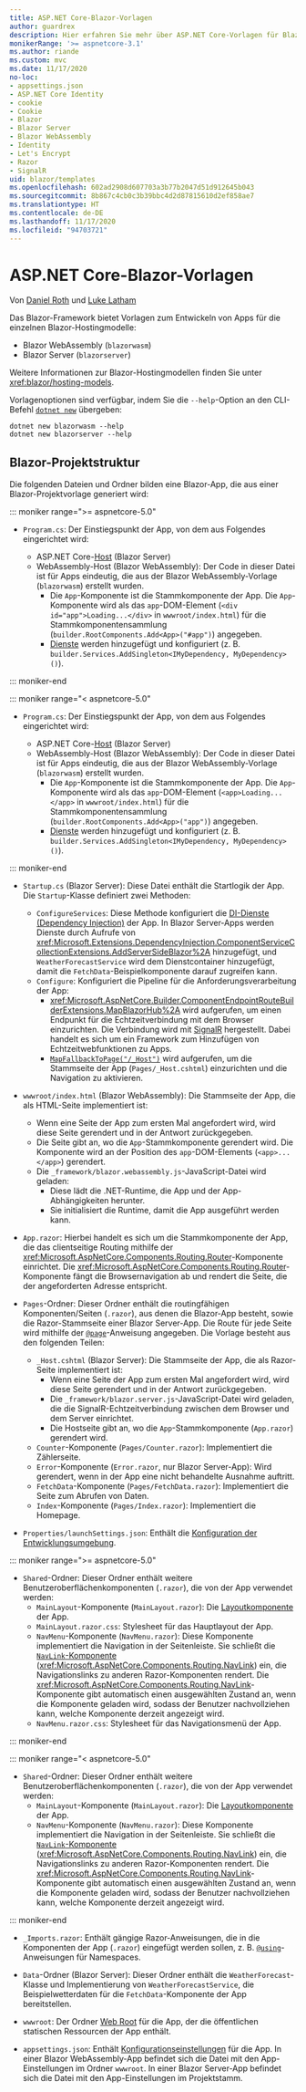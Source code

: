 ```yaml
---
title: ASP.NET Core-Blazor-Vorlagen
author: guardrex
description: Hier erfahren Sie mehr über ASP.NET Core-Vorlagen für Blazor-Apps und die Blazor-Projektstruktur.
monikerRange: '>= aspnetcore-3.1'
ms.author: riande
ms.custom: mvc
ms.date: 11/17/2020
no-loc:
- appsettings.json
- ASP.NET Core Identity
- cookie
- Cookie
- Blazor
- Blazor Server
- Blazor WebAssembly
- Identity
- Let's Encrypt
- Razor
- SignalR
uid: blazor/templates
ms.openlocfilehash: 602ad2908d607703a3b77b2047d51d912645b043
ms.sourcegitcommit: 8b867c4cb0c3b39bbc4d2d87815610d2ef858ae7
ms.translationtype: HT
ms.contentlocale: de-DE
ms.lasthandoff: 11/17/2020
ms.locfileid: "94703721"
---
```

# <a name="aspnet-core-no-locblazor-templates"></a>ASP.NET Core-Blazor-Vorlagen

Von [Daniel Roth](https://github.com/danroth27) und [Luke Latham](https://github.com/guardrex)

Das Blazor-Framework bietet Vorlagen zum Entwickeln von Apps für die einzelnen Blazor-Hostingmodelle:

* Blazor WebAssembly (`blazorwasm`)
* Blazor Server (`blazorserver`)

Weitere Informationen zur Blazor-Hostingmodellen finden Sie unter <xref:blazor/hosting-models>.

Vorlagenoptionen sind verfügbar, indem Sie die `--help`-Option an den CLI-Befehl [`dotnet new`](/dotnet/core/tools/dotnet-new) übergeben:

```dotnetcli
dotnet new blazorwasm --help
dotnet new blazorserver --help
```

## <a name="no-locblazor-project-structure"></a>Blazor-Projektstruktur

Die folgenden Dateien und Ordner bilden eine Blazor-App, die aus einer Blazor-Projektvorlage generiert wird:

::: moniker range=">= aspnetcore-5.0"

* `Program.cs`: Der Einstiegspunkt der App, von dem aus Folgendes eingerichtet wird:

  * ASP.NET Core-[Host](xref:fundamentals/host/generic-host) (Blazor Server)
  * WebAssembly-Host (Blazor WebAssembly): Der Code in dieser Datei ist für Apps eindeutig, die aus der Blazor WebAssembly-Vorlage (`blazorwasm`) erstellt wurden.
    * Die `App`-Komponente ist die Stammkomponente der App. Die `App`-Komponente wird als das `app`-DOM-Element (`<div id="app">Loading...</div>` in `wwwroot/index.html`) für die Stammkomponentensammlung (`builder.RootComponents.Add<App>("#app")`) angegeben.
    * [Dienste](xref:blazor/fundamentals/dependency-injection) werden hinzugefügt und konfiguriert (z. B. `builder.Services.AddSingleton<IMyDependency, MyDependency>()`).

::: moniker-end

::: moniker range="< aspnetcore-5.0"

* `Program.cs`: Der Einstiegspunkt der App, von dem aus Folgendes eingerichtet wird:

  * ASP.NET Core-[Host](xref:fundamentals/host/generic-host) (Blazor Server)
  * WebAssembly-Host (Blazor WebAssembly): Der Code in dieser Datei ist für Apps eindeutig, die aus der Blazor WebAssembly-Vorlage (`blazorwasm`) erstellt wurden.
    * Die `App`-Komponente ist die Stammkomponente der App. Die `App`-Komponente wird als das `app`-DOM-Element (`<app>Loading...</app>` in `wwwroot/index.html`) für die Stammkomponentensammlung (`builder.RootComponents.Add<App>("app")`) angegeben.
    * [Dienste](xref:blazor/fundamentals/dependency-injection) werden hinzugefügt und konfiguriert (z. B. `builder.Services.AddSingleton<IMyDependency, MyDependency>()`).

::: moniker-end

* `Startup.cs` (Blazor Server): Diese Datei enthält die Startlogik der App. Die `Startup`-Klasse definiert zwei Methoden:

  * `ConfigureServices`: Diese Methode konfiguriert die [DI-Dienste (Dependency Injection)](xref:fundamentals/dependency-injection) der App. In Blazor Server-Apps werden Dienste durch Aufrufe von <xref:Microsoft.Extensions.DependencyInjection.ComponentServiceCollectionExtensions.AddServerSideBlazor%2A> hinzugefügt, und `WeatherForecastService` wird dem Dienstcontainer hinzugefügt, damit die `FetchData`-Beispielkomponente darauf zugreifen kann.
  * `Configure`: Konfiguriert die Pipeline für die Anforderungsverarbeitung der App:
    * <xref:Microsoft.AspNetCore.Builder.ComponentEndpointRouteBuilderExtensions.MapBlazorHub%2A> wird aufgerufen, um einen Endpunkt für die Echtzeitverbindung mit dem Browser einzurichten. Die Verbindung wird mit [SignalR](xref:signalr/introduction) hergestellt. Dabei handelt es sich um ein Framework zum Hinzufügen von Echtzeitwebfunktionen zu Apps.
    * [`MapFallbackToPage("/_Host")`](xref:Microsoft.AspNetCore.Builder.RazorPagesEndpointRouteBuilderExtensions.MapFallbackToPage*) wird aufgerufen, um die Stammseite der App (`Pages/_Host.cshtml`) einzurichten und die Navigation zu aktivieren.

* `wwwroot/index.html` (Blazor WebAssembly): Die Stammseite der App, die als HTML-Seite implementiert ist:
  * Wenn eine Seite der App zum ersten Mal angefordert wird, wird diese Seite gerendert und in der Antwort zurückgegeben.
  * Die Seite gibt an, wo die `App`-Stammkomponente gerendert wird. Die Komponente wird an der Position des `app`-DOM-Elements (`<app>...</app>`) gerendert.
  * Die `_framework/blazor.webassembly.js`-JavaScript-Datei wird geladen:
    * Diese lädt die .NET-Runtime, die App und der App-Abhängigkeiten herunter.
    * Sie initialisiert die Runtime, damit die App ausgeführt werden kann.

* `App.razor`: Hierbei handelt es sich um die Stammkomponente der App, die das clientseitige Routing mithilfe der <xref:Microsoft.AspNetCore.Components.Routing.Router>-Komponente einrichtet. Die <xref:Microsoft.AspNetCore.Components.Routing.Router>-Komponente fängt die Browsernavigation ab und rendert die Seite, die der angeforderten Adresse entspricht.

* `Pages`-Ordner: Dieser Ordner enthält die routingfähigen Komponenten/Seiten (`.razor`), aus denen die Blazor-App besteht, sowie die Razor-Stammseite einer Blazor Server-App. Die Route für jede Seite wird mithilfe der [`@page`](xref:mvc/views/razor#page)-Anweisung angegeben. Die Vorlage besteht aus den folgenden Teilen:
  * `_Host.cshtml` (Blazor Server): Die Stammseite der App, die als Razor-Seite implementiert ist:
    * Wenn eine Seite der App zum ersten Mal angefordert wird, wird diese Seite gerendert und in der Antwort zurückgegeben.
    * Die `_framework/blazor.server.js`-JavaScript-Datei wird geladen, die die SignalR-Echtzeitverbindung zwischen dem Browser und dem Server einrichtet.
    * Die Hostseite gibt an, wo die `App`-Stammkomponente (`App.razor`) gerendert wird.
  * `Counter`-Komponente (`Pages/Counter.razor`): Implementiert die Zählerseite.
  * `Error`-Komponente (`Error.razor`, nur Blazor Server-App): Wird gerendert, wenn in der App eine nicht behandelte Ausnahme auftritt.
  * `FetchData`-Komponente (`Pages/FetchData.razor`): Implementiert die Seite zum Abrufen von Daten.
  * `Index`-Komponente (`Pages/Index.razor`): Implementiert die Homepage.
  
* `Properties/launchSettings.json`: Enthält die [Konfiguration der Entwicklungsumgebung](xref:fundamentals/environments#development-and-launchsettingsjson).

::: moniker range=">= aspnetcore-5.0"

* `Shared`-Ordner: Dieser Ordner enthält weitere Benutzeroberflächenkomponenten (`.razor`), die von der App verwendet werden:
  * `MainLayout`-Komponente (`MainLayout.razor`): Die [Layoutkomponente](xref:blazor/layouts) der App.
  * `MainLayout.razor.css`: Stylesheet für das Hauptlayout der App.
  * `NavMenu`-Komponente (`NavMenu.razor`): Diese Komponente implementiert die Navigation in der Seitenleiste. Sie schließt die [`NavLink`-Komponente](xref:blazor/fundamentals/routing#navlink-component) (<xref:Microsoft.AspNetCore.Components.Routing.NavLink>) ein, die Navigationslinks zu anderen Razor-Komponenten rendert. Die <xref:Microsoft.AspNetCore.Components.Routing.NavLink>-Komponente gibt automatisch einen ausgewählten Zustand an, wenn die Komponente geladen wird, sodass der Benutzer nachvollziehen kann, welche Komponente derzeit angezeigt wird.
  * `NavMenu.razor.css`: Stylesheet für das Navigationsmenü der App.

::: moniker-end

::: moniker range="< aspnetcore-5.0"

* `Shared`-Ordner: Dieser Ordner enthält weitere Benutzeroberflächenkomponenten (`.razor`), die von der App verwendet werden:
  * `MainLayout`-Komponente (`MainLayout.razor`): Die [Layoutkomponente](xref:blazor/layouts) der App.
  * `NavMenu`-Komponente (`NavMenu.razor`): Diese Komponente implementiert die Navigation in der Seitenleiste. Sie schließt die [`NavLink`-Komponente](xref:blazor/fundamentals/routing#navlink-component) (<xref:Microsoft.AspNetCore.Components.Routing.NavLink>) ein, die Navigationslinks zu anderen Razor-Komponenten rendert. Die <xref:Microsoft.AspNetCore.Components.Routing.NavLink>-Komponente gibt automatisch einen ausgewählten Zustand an, wenn die Komponente geladen wird, sodass der Benutzer nachvollziehen kann, welche Komponente derzeit angezeigt wird.
  
::: moniker-end

* `_Imports.razor`: Enthält gängige Razor-Anweisungen, die in die Komponenten der App (`.razor`) eingefügt werden sollen, z. B. [`@using`](xref:mvc/views/razor#using)-Anweisungen für Namespaces.

* `Data`-Ordner (Blazor Server): Dieser Ordner enthält die `WeatherForecast`-Klasse und Implementierung von `WeatherForecastService`, die Beispielwetterdaten für die `FetchData`-Komponente der App bereitstellen.

* `wwwroot`: Der Ordner [Web Root](xref:fundamentals/index#web-root) für die App, der die öffentlichen statischen Ressourcen der App enthält.

* `appsettings.json`: Enthält [Konfigurationseinstellungen](xref:blazor/fundamentals/configuration) für die App. In einer Blazor WebAssembly-App befindet sich die Datei mit den App-Einstellungen im Ordner `wwwroot`. In einer Blazor Server-App befindet sich die Datei mit den App-Einstellungen im Projektstamm.
